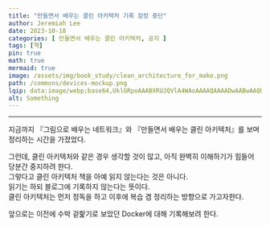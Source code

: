 ```yaml
---
title: "만들면서 배우는 클린 아키텍처 기록 잠정 중단"
author: Jeremiah Lee
date: 2023-10-18
categories: [ 만들면서 배우는 클린 아키텍처, 공지 ]
tags: [책]
pin: true
math: true
mermaid: true
image: /assets/img/book_study/clean_architecture_for_make.png
path: /commons/devices-mockup.png
lqip: data:image/webp;base64,UklGRpoAAABXRUJQVlA4WAoAAAAQAAAADwAABwAAQUxQSDIAAAARL0AmbZurmr57yyIiqE8oiG0bejIYEQTgqiDA9vqnsUSI6H+oAERp2HZ65qP/VIAWAFZQOCBCAAAA8AEAnQEqEAAIAAVAfCWkAALp8sF8rgRgAP7o9FDvMCkMde9PK7euH5M1m6VWoDXf2FkP3BqV0ZYbO6NA/VFIAAAA
alt: Something
---
```

***

지금까지 『그림으로 배우는 네트워크』와 『만들면서 배우는 클린 아키텍처』를 보며 정리하는 시간을 가졌었다.

그런데, 클린 아키텍처와 같은 경우 생각할 것이 많고, 아직 완벽히 이해하기가 힘들어 당분간 중지하려 한다.   
그렇다고 클린 아키텍처 책을 아예 읽지 않는다는 것은 아니다.   
읽기는 하되 블로그에 기록하지 않는다는 뜻이다.   
클린 아키텍처는 먼저 정독을 하고 이후에 복습 겸 정리하는 방향으로 가고자한다.   

앞으로는 이전에 수박 겉핥기로 보았던 Docker에 대해 기록해보려 한다.
